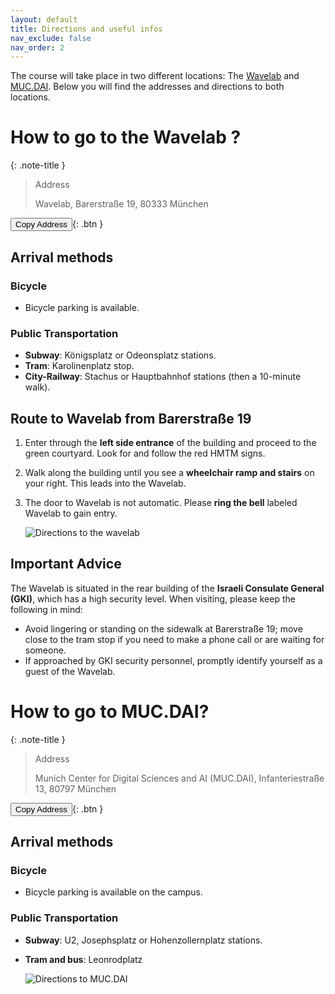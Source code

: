 ```yaml
---
layout: default
title: Directions and useful infos
nav_exclude: false
nav_order: 2
---
```


<script>
function copyToClipboard(text) {
  navigator.clipboard.writeText(text).then(function() {
    alert("Address copied to clipboard");
  })
  .catch(function(error) {
    alert("Copy failed! " + error);
  });
}
</script>

The course will take place in two different locations: The [Wavelab](https://www.wavelab.io/) and [MUC.DAI](https://mucdai.hm.edu/index.de.html). Below you will find the addresses and directions to both locations.


#  How to go to the Wavelab ?

{: .note-title }
> Address
>
> Wavelab,
> Barerstraße 19,
> 80333 München


<button onclick="copyToClipboard('Barerstraße 19, 80333 München')">Copy Address</button>{: .btn }

## Arrival methods

### Bicycle
- Bicycle parking is available.

### Public Transportation
- **Subway**: Königsplatz or Odeonsplatz stations.
- **Tram**: Karolinenplatz stop.
- **City-Railway**: Stachus or Hauptbahnhof stations (then a 10-minute walk).

## Route to Wavelab from Barerstraße 19

1. Enter through the **left side entrance** of the building and proceed to the green courtyard. Look for and follow the red HMTM signs.
2. Walk along the building until you see a **wheelchair ramp and stairs** on your right. This leads into the Wavelab.
3. The door to Wavelab is not automatic. Please **ring the bell** labeled Wavelab to gain entry.


    <img src="{{ '/assets/images/direction_map_wavelab.png' | relative_url }}" alt="Directions to the wavelab">

## Important Advice

The Wavelab is situated in the rear building of the **Israeli Consulate General (GKI)**, which has a high security level. When visiting, please keep the following in mind:

- Avoid lingering or standing on the sidewalk at Barerstraße 19; move close to the tram stop if you need to make a phone call or are waiting for someone.
- If approached by GKI security personnel, promptly identify yourself as a guest of the Wavelab.


#  How to go to MUC.DAI?

{: .note-title }
> Address
>
> Munich Center for Digital Sciences and AI (MUC.DAI),
> Infanteriestraße 13, 
> 80797 München

<button onclick="copyToClipboard('Infanteriestraße 13, 80797 München')">Copy Address</button>{: .btn }

## Arrival methods

### Bicycle

- Bicycle parking is available on the campus.

### Public Transportation

- **Subway**: U2, Josephsplatz or Hohenzollernplatz stations.
- **Tram and bus**: Leonrodplatz

    <img src="{{ '/assets/images/direction_map_mucdai.png' | relative_url }}" alt="Directions to MUC.DAI">
